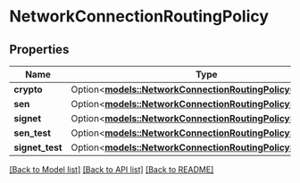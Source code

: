 # NetworkConnectionRoutingPolicy

## Properties

Name | Type | Description | Notes
------------ | ------------- | ------------- | -------------
**crypto** | Option<[**models::NetworkConnectionRoutingPolicyCrypto**](NetworkConnectionRoutingPolicy_crypto.md)> |  | [optional]
**sen** | Option<[**models::NetworkConnectionRoutingPolicySen**](NetworkConnectionRoutingPolicy_sen.md)> |  | [optional]
**signet** | Option<[**models::NetworkConnectionRoutingPolicySignet**](NetworkConnectionRoutingPolicy_signet.md)> |  | [optional]
**sen_test** | Option<[**models::NetworkConnectionRoutingPolicySenTest**](NetworkConnectionRoutingPolicy_sen_test.md)> |  | [optional]
**signet_test** | Option<[**models::NetworkConnectionRoutingPolicySignetTest**](NetworkConnectionRoutingPolicy_signet_test.md)> |  | [optional]

[[Back to Model list]](../README.md#documentation-for-models) [[Back to API list]](../README.md#documentation-for-api-endpoints) [[Back to README]](../README.md)


